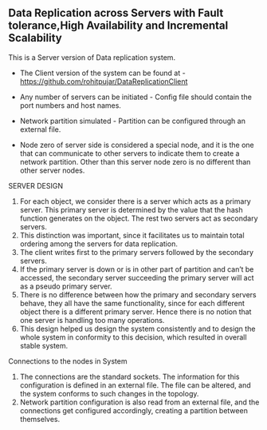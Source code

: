 Data Replication across Servers with Fault tolerance,High Availability and Incremental Scalability
--------------------------------------------------------------------------------------------------

This is a Server version of Data replication system.

* The Client version of the system can be found at - https://github.com/rohitpujar/DataReplicationClient

* Any number of servers can be initiated - Config file should contain the port numbers and host names. 
* Network partition simulated - Partition can be configured through an external file.
* Node zero of server side is considered a special node, and it is the one that can communicate to other servers to indicate   them to create a network partition. Other than this server node zero is no different than other server nodes.


SERVER DESIGN


1.	For each object, we consider there is a server which acts as a primary server. This primary server is determined by the     value that the hash function generates on the object. The rest two servers act as secondary servers.
2.	This distinction was important, since it facilitates us to maintain total ordering among the servers for data               replication. 
3.	The client writes first to the primary servers followed by the secondary servers.
4.	If the primary server is down or is in other part of partition and can’t be accessed, the secondary server succeeding       the primary server will act as a pseudo primary server.
5.	There is no difference between how the primary and secondary servers behave, they all have the same functionality, since     for each different object there is a different primary server. Hence there is no notion that one server is handling too     many operations.
6.	This design helped us design the system consistently and to design the whole system in conformity to this decision,         which resulted in overall stable system.


Connections to the nodes in System

1.	The connections are the standard sockets. The information for this configuration is defined in an external file. The        file can be altered, and the system conforms to such changes in the topology.
2.	Network partition configuration is also read from an external file, and the connections get configured accordingly,         creating a partition between themselves. 
